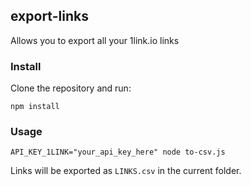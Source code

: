 ## export-links

Allows you to export all your 1link.io links

### Install

Clone the repository and run:

`npm install`


### Usage


`API_KEY_1LINK="your_api_key_here" node to-csv.js`


Links will be exported as `LINKS.csv` in the current folder.


